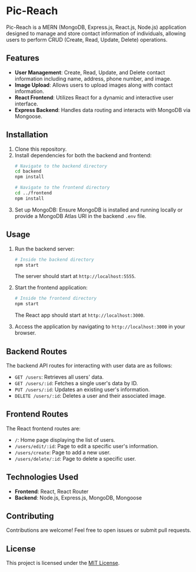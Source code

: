 # Pic-Reach

Pic-Reach is a MERN (MongoDB, Express.js, React.js, Node.js) application designed to manage and store contact information of individuals, allowing users to perform CRUD (Create, Read, Update, Delete) operations.

## Features

- **User Management**: Create, Read, Update, and Delete contact information including name, address, phone number, and image.
- **Image Upload**: Allows users to upload images along with contact information.
- **React Frontend**: Utilizes React for a dynamic and interactive user interface.
- **Express Backend**: Handles data routing and interacts with MongoDB via Mongoose.

## Installation

1. Clone this repository.
2. Install dependencies for both the backend and frontend:
    ```bash
    # Navigate to the backend directory
    cd backend
    npm install
    
    # Navigate to the frontend directory
    cd ../frontend
    npm install
    ```
3. Set up MongoDB: Ensure MongoDB is installed and running locally or provide a MongoDB Atlas URI in the backend `.env` file.

## Usage

1. Run the backend server:
    ```bash
    # Inside the backend directory
    npm start
    ```
   The server should start at `http://localhost:5555`.

2. Start the frontend application:
    ```bash
    # Inside the frontend directory
    npm start
    ```
   The React app should start at `http://localhost:3000`.

3. Access the application by navigating to `http://localhost:3000` in your browser.

## Backend Routes

The backend API routes for interacting with user data are as follows:

- `GET /users`: Retrieves all users' data.
- `GET /users/:id`: Fetches a single user's data by ID.
- `PUT /users/:id`: Updates an existing user's information.
- `DELETE /users/:id`: Deletes a user and their associated image.

## Frontend Routes

The React frontend routes are:

- `/`: Home page displaying the list of users.
- `/users/edit/:id`: Page to edit a specific user's information.
- `/users/create`: Page to add a new user.
- `/users/delete/:id`: Page to delete a specific user.

## Technologies Used

- **Frontend**: React, React Router
- **Backend**: Node.js, Express.js, MongoDB, Mongoose

## Contributing

Contributions are welcome! Feel free to open issues or submit pull requests.

## License

This project is licensed under the [MIT License](LICENSE).

